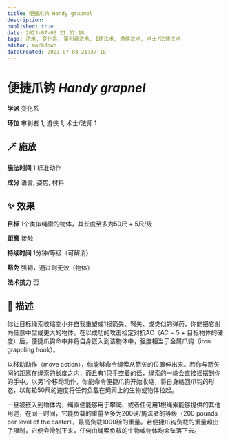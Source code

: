 ```yaml
---
title: 便捷爪钩 Handy grapnel
description: 
published: true
date: 2023-07-03 21:37:18
tags: 法术, 变化系, 审判者法术, 1环法术, 游侠法术, 术士/法师法术
editor: markdown
dateCreated: 2023-07-03 21:37:18
---
```


# **便捷爪钩** *Handy grapnel*

**学派** 变化系 

**环位** 审判者 1, 游侠 1, 术士/法师 1

## 🪄 施放

**施法时间** 1 标准动作

**成分** 语言, 姿势, 材料

## ✨ 效果 

**目标** 1个类似绳索的物体，其长度至多为50尺 + 5尺/级 

**距离** 接触  

**持续时间** 1分钟/等级（可解消） 

**豁免** 强韧，通过则无效（物体）

**法术抗力** 否

## 📖 描述

你让目标绳索收缩变小并自我重塑成1根箭矢、弩矢、或类似的弹药，你能把它射向任意中型或更大的物体。在以成功的攻击检定对抗AC（AC = 5 + 目标物体的硬度）后，便捷爪钩命中并将自身嵌入到该物体中，强度相当于金属爪钩（iron grappling hook）。

以移动动作（move action），你能够命令绳索从箭矢的位置伸出来。若你与箭矢间的距离在绳索的长度之内，而且有1只手空着的话，绳索的一端会直接摇摆到你的手中。以另1个移动动作，你能命令便捷爪钩开始收缩，将自身缩回爪钩的形态，以每轮50尺的速度将任何负载在绳索上的生物或物体拉起。

一旦被嵌入到物体内，绳索便能够用于攀爬、或者任何用1根绳索能够提供的其他用途，在同一时间，它能负载的重量至多为200磅/施法者的等级（200 pounds per level of the caster），最高负载1000磅的重量。若便捷爪钩负载的重量超出了限制，它便会滑脱下来，任何由绳索负载的生物或物体均会坠落下去。
    